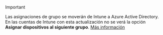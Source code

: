 >[!Important]
>Las asignaciones de grupo se moverán de Intune a Azure Active Directory. En las cuentas de Intune con esta actualización no se verá la opción **Asignar dispositivos al siguiente grupo**. [Más información](../deploy-use/ios-device-enrollment-program-in-microsoft-intune#changes-to-intune-group-assignments)


<!--HONumber=Nov16_HO1-->


